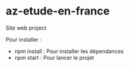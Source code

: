 # az-etude-en-france
Site web project

Pour installer : 
- npm install : Pour installer les dépendances
- npm start : Pour lancer le projet 

